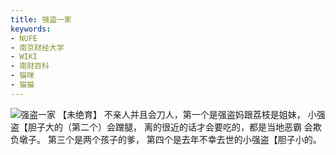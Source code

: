 ```yaml
---
title: 强盗一家
keywords:
- NUFE
- 南京财经大学
- WIKI
- 南财百科
- 猫咪
- 猫猫
---
```

![强盗一家](/mao/强盗一家.jpg)
【未绝育】
不亲人并且会刀人，第一个是强盗妈跟荔枝是姐妹，
小强盗【胆子大的（第二个）会蹭腿，
离的很近的话才会要吃的，都是当地恶霸
会欺负墩子。
第三个是两个孩子的爹，
第四个是去年不幸去世的小强盗【胆子小的。